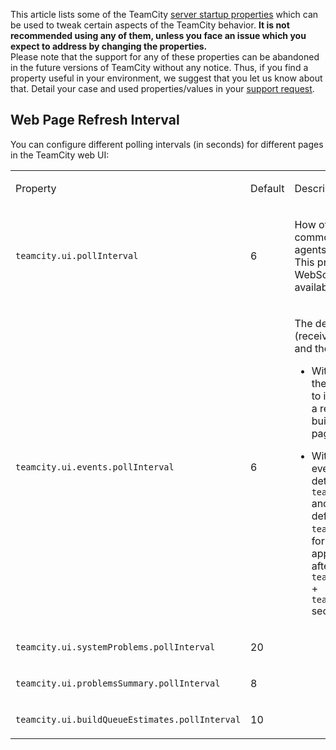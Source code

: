 [//]: # (title: TeamCity Tweaks)
[//]: # (auxiliary-id: TeamCity Tweaks)

This article lists some of the TeamCity [server startup properties](server-startup-properties.md) which can be used to tweak certain aspects of the TeamCity behavior. __It is not recommended using any of them, unless you face an issue which you expect to address by changing the properties.__  
Please note that the support for any of these properties can be abandoned in the future versions of TeamCity without any notice. Thus, if you find a property useful in your environment, we suggest that you let us know about that. Detail your case and used properties/values in your [support request](feedback.md).

## Web Page Refresh Interval

You can configure different polling intervals (in seconds) for different pages in the TeamCity web UI:

<table>
<tr>

<td>

Property

</td>

<td>

Default

</td>

<td>

Description 

</td>
</tr>
<tr>

<td>

`teamcity.ui.pollInterval`

</td>

<td>
 
6

[//]: # (Internal note. Do not delete. "TeamCity Tweaksd323e59.txt")

</td>

<td>

How often the server is queried for common events (like build statuses, agents counter and so on).   
This property works only if the WebSocket connection is not available and polling is used instead.

</td>
</tr>
<tr>

<td>

`teamcity.ui.events.pollInterval`

</td>

<td>
 
6

[//]: # (Internal note. Do not delete. "TeamCity Tweaksd323e83.txt")

</td>

<td>

The delay between an event (received via polling or WebSockets) and the ajax request to update the UI.
	
* With WebSocket, a client receives the event immediately, but reacts to it after the specified interval; as a result, for example, a started build appears on the Overview page with a delay.
	
* With polling, a client receives the event during the polling request determined by `teamcity.ui.events.pollInterval` and reacts to it after the delay defined by `teamcity.ui.events.pollInterval`: for example, a started build appears on the Overview page after `teamcity.ui.events.pollInterval` \+ `teamcity.ui.events.pollInterval` seconds.

</td>
</tr>
<tr>

<td>

`teamcity.ui.systemProblems.pollInterval`

</td>

<td>
 
20

[//]: # (Internal note. Do not delete. "TeamCity Tweaksd323e125.txt")    

</td>

<td>

</td>
</tr>
<tr>

<td>

`teamcity.ui.problemsSummary.pollInterval`

</td>

<td>
 
8

[//]: # (Internal note. Do not delete. "TeamCity Tweaksd323e146.txt")

</td>


<td>
 
</td>
</tr>
<tr>

<td>

`teamcity.ui.buildQueueEstimates.pollInterval`

</td>

<td>
 
10

[//]: # (Internal note. Do not delete. "TeamCity Tweaksd323e168.txt")

</td>

<td>

</td>
</tr>
</table>

[//]: # (Internal note. Do not delete. "TeamCity Tweaksd323e181.txt")    
